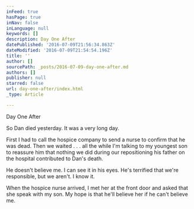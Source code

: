 ```yaml
---
inFeed: true
hasPage: true
inNav: false
inLanguage: null
keywords: []
description: Day One After
datePublished: '2016-07-09T21:56:34.863Z'
dateModified: '2016-07-09T21:54:54.196Z'
title: ''
author: []
sourcePath: _posts/2016-07-09-day-one-after.md
authors: []
publisher: null
starred: false
url: day-one-after/index.html
_type: Article

---
```

Day One After

So Dan died yesterday. It was a very long day. 

First I had to call the hospice company to send a nurse to confirm that he was dead. Then we waited . . . all the while I'm talking to my youngest son to reassure him that nothing we did during our repositioning his father on the hospital contributed to Dan's death.

He doesn't believe me. I can see it in his eyes. He's terrified that we're responsible, but we aren't. I know it.

When the hospice nurse arrived, I met her at the front door and asked that she speak with my son. My hope is that he'll believe her if he can't believe me.